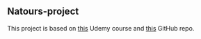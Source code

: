 ## Natours-project

This project is based on [this](https://www.udemy.com/course/advanced-css-and-sass/) Udemy course and [this](https://github.com/jonasschmedtmann/advanced-css-course) GitHub repo.

